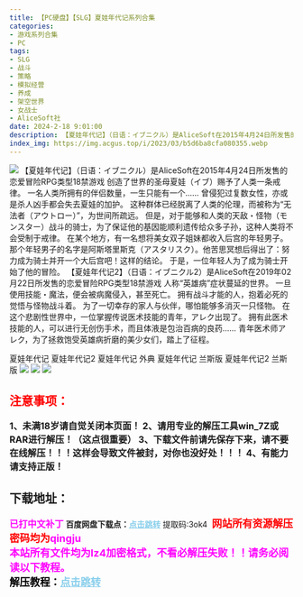 ```yaml
---
title: 【PC硬盘】【SLG】夏娃年代记系列合集
categories:
- 游戏系列合集
- PC
tags:
- SLG
- 战斗
- 策略
- 模拟经营
- 养成
- 架空世界
- 女战士
- AliceSoft社
date: 2024-2-18 9:01:00
description: 【夏娃年代记】（日语：イブニクル）是AliceSoft在2015年4月24日所发售的恋爱冒险RPG类型18禁游戏。创造了世界的圣母夏娃（イブ）赐予了人类一条戒律。一名人类所拥有的伴侣数量，一生只能有一个……曾侵犯过复数女性，亦或是杀人凶手都会失去夏娃的加护。这种群体已经脱离了人类的伦理，而被称为“无法者（アウトロー）”，为世间所疏远。
index_img: https://img.acgus.top/i/2023/03/b5d6ba8cfa080355.webp
---
```

![](https://img.acgus.top/i/2023/03/b5d6ba8cfa080355.webp)
【夏娃年代记】（日语：イブニクル）是AliceSoft在2015年4月24日所发售的恋爱冒险RPG类型18禁游戏
创造了世界的圣母夏娃（イブ）赐予了人类一条戒律。
一名人类所拥有的伴侣数量，一生只能有一个……
曾侵犯过复数女性，亦或是杀人凶手都会失去夏娃的加护。
这种群体已经脱离了人类的伦理，而被称为“无法者（アウトロー）”，为世间所疏远。
但是，对于能够和人类的天敌・怪物（モンスター）战斗的骑士，为了保证他的基因能顺利遗传给众多子孙，这种人类将不会受制于戒律。
在某个地方，有一名想将美女双子姐妹都收入后宫的年轻男子。
那个年轻男子的名字是阿斯塔里斯克（アスタリスク）。他苦思冥想后得出了：努力成为骑士并开一个大后宫吧！这样的结论。
于是，一位年轻人为了成为骑士开始了他的冒险。
【夏娃年代记2】（日语：イブニクル2）是AliceSoft在2019年02月22日所发售的恋爱冒险RPG类型18禁游戏
人称“英雄病”症状蔓延的世界。
一旦使用技能・魔法，便会被病魔侵入，甚至死亡。
拥有战斗才能的人，抱着必死的觉悟与怪物战斗着。
为了一切幸存的家人与伙伴，哪怕能够多消灭一只怪物。
在这个悲剧性世界中，一位掌握传说医术技能的青年，アレク出现了。
拥有此医术技能的人，可以进行无创伤手术，而且体液是包治百病的良药……
青年医术师アレク，为了拯救饱受英雄病折磨的美少女们，踏上了征程。

夏娃年代记
夏娃年代记2
夏娃年代记 外典
夏娃年代记 兰斯版
夏娃年代记2 兰斯版
![](https://img.acgus.top/i/2023/05/e4d1f405cc105012.webp)
![](https://img.acgus.top/i/2023/05/46ea1460e8105006.webp)
![](https://img.acgus.top/i/2023/05/e298fcbbfc105001.webp)





## <font color=#FF0000 >**注意事项：**</font>
<font size=3><b>1、未满18岁请自觉关闭本页面！
2、请用专业的解压工具win_7Z或RAR进行解压！（这点很重要）
3、下载文件前请先保存下来，请不要在线解压！！！这样会导致文件被封，对你也没好处！！！
4、有能力请支持正版！</b></font>

## 下载地址：
<font color=#FF00FF size=3><b>已打中文补丁</b></font>
<b>百度网盘下载点：</b><a href="https://pan.baidu.com/s/1wd9Oiqnmzqh6N-BAK24TwQ?pwd=3ok4" style="color: #87CEEB;"><b>点击跳转</b></a> 提取码:3ok4
<a style="padding: 0" href="https://post.qingju.org/AD/"><img style="max-width:100%" src="https://img.acgus.top/i/2024/07/478f689b8021d8d499ab43d21acf137a.gif" alt=""></a>
<b><font color=#FF0000 size=4>网站所有资源解压密码均为</b></font><b><font color=#FF00FF size=4>qingju</font><font color=#FF0000 ></font></b><br><b><font color=#FF00FF size=4>本站所有文件均为lz4加密格式，不看必解压失败！！请务必阅读以下教程。</b></font><br><b><font color=#000 size=4>解压教程：</b><a href="https://post.qingju.org/tutorial/000/" style="color: #87CEEB;"><b>点击跳转</b></a>